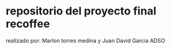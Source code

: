 # repositorio del proyecto final recoffee 
realizado por: Marlon torres medina y Juan David Garcia
ADSO
